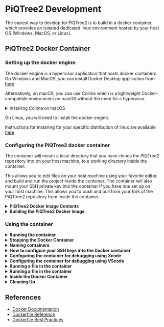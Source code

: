 # PiQTree2 Development 

The easiest way to develop for PiQTree2 is to build in a docker container, which provides an isolated dedicated linux environment hosted by your host OS (Windows, MacOS, or Linux).

## PiQTree2 Docker Container

### Setting up the docker engine

The docker engine is a hypervisor application that hosts docker containers. On Windows and MacOS, you can install Docker Desktop application from [here](https://www.docker.com/products/docker-desktop) 

Alternatively, on macOS, you can use Colima which is a lightweight Docker-compatible environment on macOS without the need for a hypervisor.

<details><summary>Installing Colima on macOS</summary>

1. Install Colima using Homebrew:

    ```sh
    brew install colima
    ```

2. Initialize Colima with the Docker runtime:

    ```sh
    colima start --runtime docker
    ```

3. Verify that Colima is running:

    ```sh
    colima status
    ```

Now you can use Docker commands as you normally would, and Colima will handle the container runtime on macOS.

</details>

On Linux, you will need to install the docker engine. 

Instructions for installing for your specific distribution of linux are available [here](https://docs.docker.com/engine/install/)

### Configuring the PiQTree2 docker container

The container will mount a local directory that you have clones the PiQTree2 repository into on your host machine, to a working directory inside the container.

This allows you to edit files on your host machine using your favorite editor, and build and run the project inside the container.  The container will also mount your SSH private key into the container if you have one set up on your host machine.  This allows you to push and pull from your fork of the PiQTtree2 repository from inside the container.

<details><summary><strong>PiQTree2 Docker Image Contents</strong></summary>
This container downloads and installs the following dependencies:

- Eigen library: Used for linear algebra.
- TERRAPHAST library: Used for computing the likelihood of a tree.
- Boost libraries: Used for various utility functions and data structures.
- zlib: Compression library.
- libbz2: Library for high-quality data compression.
- liblzma: Compression library.
- TBB (Threading Building Blocks): Used for parallel programming.
- Google Performance Tools: Contains TCMalloc, heap-checker, heap-profiler, and cpu-profiler.
- OpenMPI: Message Passing Interface library for parallel programming.
- libpll: Library for phylogenetic analysis.
- Clang: C language family frontend for LLVM.
- CMake: Cross-platform build system.
- Git: Distributed version control system.
- wget: Network utility to retrieve files from the web.
- plf_nanotimer: A high-resolution, cross-platform timer library for precise time measurement in nanoseconds.
- plf_colony: A container library optimized for frequent insertions and erasures while maintaining cache-friendliness and iterator stability.
- LSD2 (Least Squares Dating 2) is a phylogenetic dating library and tool that estimates divergence times and substitution rates on a phylogenetic tree. 

The container creates a working directory named PiQTtree2 in the root directory of the container.  The `entrypoint.sh` script is run on start up, which checks to see if you passed a named variable `SSH_PRIVATE_KEY` in when you built the container.  If you do, it copies the SSH private key into the container and sets the permissions on the file to 600.  This allows you to push and pull from your fork of the PiQTtree2 repository from inside the container.

</details>
<details><summary><strong>Building the PiQTree2 Docker Image</strong></summary>

To build the Docker image clone this PiQTree2dev repository to a directory on your local machine (eg:/source/PiQTree2dev) so the docker build command can find teh `DockerFile` and `entrypoint.sh` script.  Then navigate to the root of your local clone of the PiQTtree2 repository and run the following command to build a docker image named `PiQTtree2dev` using the Dockerfile in this repository 

`docker build --tag PiQTtree2dev -f /source/PiQTree2dev/Dockerfile .`

*assuming that you cloned this PiQTree2dev repository into `/source/PiQTree2dev`*
</details>

### Using the container
<details><summary><strong>Running the container</strong></summary>
To start a Docker container using the image you just built and run PiQTtree2 interactively in a terminal session, run the following command:

`docker run -it --rm -v ${PWD}:/PiQTtree2 PiQTtree2dev`

This command does the following:

- `run`: Runs a command in a new container.
- `-v ${PWD}:/PiQTtree2`: Mounts the current directory on the host to `/PiQTtree2` in the container.
- `PiQTtree2dev`: The name of the image to use.

<details><summary><strong>Running the container in terminal mode</strong></summary>
    To run the container in terminal mode, add the following argument to the `docker run` command:

    `-it -rm`

    - `-it`: Allocates a pseudo-TTY connected to the container’s stdin and stdout.
    - `--rm`: Automatically removes the container when it exits.
</details>
<details><summary><strong>Running the container in detached mode</strong></summary>

Most developers will likely run a container persistently (in detached mode) across multiple terminal sessions. To run the container in detached mode, add the following argument to the `docker run` command:

`-d`

NB: If you have the flag -rm in your docker run command, the container will be removed when it exits.  This is not what you want if you want the container to persist.  So, if you are running the container in detached mode, you should remove the -rm flag from the docker run command.

You will need to find the container ID to subsequently attach to the container. To do this, run the following command:

`docker ps -all`

This will list all running/stopped containers.  Find the container ID for the container you want to attach to.  

If it is stopped, you will need to start it using the following command:

`docker start <container_id>`

Then, run the following command to attach to the container:

`docker attach <container_id>`

</details>

---
</details>
<details><summary><strong>Stopping the Docker Container</strong></summary>
In interactive mode simply enter `exit`.

In detached mode use the following command:

`docker stop <container_id>`

</details>
<details><summary><strong>Naming containers</strong></summary>

By default containers are given random names, like `flamboyant_badger`.  To explicitly name a container, add the following argument to the `docker run` command:

`--name <container_name>`

when referring to a container using docker command, you can use either the container ID or the container name.

</details>
<details><summary><strong>How to configure your SSH keys into the Docker container</strong></summary>

If you intend to contribute to a private fork of the iqtree2 repository, and you have an SSH private key set up on your host machine, and you have added your public SSH key to your GitHub account (https://github.com/settings/keys), then you can mount your SSH private key into the Docker container so that you can push and pull from your fork from inside the container. To do this, add the following argument to the `docker run` command:

### for macOS/Linux

`-v ~/.ssh/PRIVATE_KEY:/root/.ssh/id_rsa`

replace `PRIVATE_KEY` with the name of your private key file.

### for Windows (powershell)

`-v $env:USERPROFILE/.ssh/PRIVATE_KEY:/root/.ssh/id_rsa`

replace `PRIVATE_KEY` with the name of your private key file.

### Checking that you can authenticate with Github.com from inside the container

Run the following command from an interactive terminal session inside the container:

```sh
ssh -T git@github.com
```

This will prompt you to add github.com to your list of known hosts.  Type `yes` to add github.com to your list of known hosts.  You should see the following message:

`Hi USER_NAME! You've successfully authenticated, but GitHub does not provide shell access.` 

</details>
<details><summary><strong>Configuring the container for debugging using Xcode</strong></summary>

To configure the container for debugging using Xcode, add the following arguments to the `docker run` command:

`-p 1234:1234 -e DISPLAY=host.docker.internal:0`

- `-p 1234:1234`: Maps port 1234 on the host to port 1234 in the container to allow Xcode debuugging.
- `-e DISPLAY=host.docker.internal:0`: Specifies the X11 display to use will be on the host machine.

</details>
<details><summary><strong>Configuring the container for debugging using VScode</strong></summary>


To configure the container for debugging using VScode, add the following arguments to the `docker run` command:

`-p 3000:3000`

- `-p 3000:3000`: Maps port 3000 on the host to port 3000 in the container to allow VS Code debugging.

</details>
<details><summary><strong>Running a file in the container</strong></summary>
To run a file in the container, add the command and it's arguments to the end of the `docker run` command:

`docker run PiQTree2dev <command> <arguments>`

eg: To run the iqtree executable in the container:

`docker run PiQTree2dev iqtree -s example.phy`

or to run pytest in the \PiQTree2\test directory:

`docker run PiQTree2dev cd \PiQTree2\test && pytest`

</details>
<details><summary><strong>Running a file in the container</strong></summary>
## Sample docker run command

A docker run command for developing in detached mode from VS Code with the ability to check in code to a private fork of the iqtree2 repository on GitHub would look like this:

`docker run -it -d -v ${PWD}:/PiQTree2 -v $env:USERPROFILE/.ssh/github:/root/.ssh/id_rsa -p 3000:3000 --name PiQTree2dev PiQTree2dev /bin/bash`

</details>
<details><summary><strong>Inside the Docker Container</strong></summary>

Once inside the Docker container, you will be in the `/PiQTree2` directory where you can find the PiQTree2 project files. You can perform git operations, build the project, and run tests as you would in a regular development environment.

To build the project 

```sh
cd /PiQTree2
rm -rf build
mkdir -p build
cd build
cmake ..
make
```
</details>
<details><summary><strong>Cleaning Up</strong></summary>

To remove the Docker image you created, first find the image ID using:

`docker images`

Then, remove the image using:

`docker rmi <image_id>`

Replace `<IMAGE_ID>` with the ID of the image you want to remove.
</details>

## References

- [Docker Documentation](https://docs.docker.com/)
- [Dockerfile Reference](https://docs.docker.com/engine/reference/builder/)
- [Dockerfile Best Practices](https://docs.docker.com/develop/develop-images/dockerfile_best-practices/)